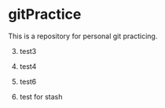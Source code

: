 # gitPractice
This is a repository for  personal git practicing.

3. test3

4. test4

6. test6

7. test for stash